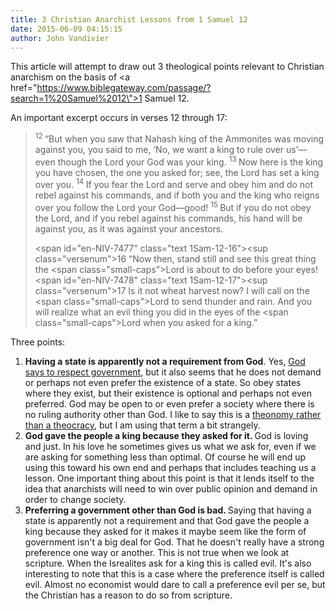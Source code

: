 ```yaml
---
title: 3 Christian Anarchist Lessons from 1 Samuel 12
date: 2015-06-09 04:15:15
author: John Vandivier
---
```




This article will attempt to draw out 3 theological points relevant to Christian anarchism on the basis of <a href=\"https://www.biblegateway.com/passage/?search=1%20Samuel%2012\">1 Samuel 12</a>.

An important excerpt occurs in verses 12 through 17:
<blockquote><span id=\"en-NIV-7473\" class=\"text 1Sam-12-12\"><sup class=\"versenum\">12 </sup>“But when you saw that Nahash king of the Ammonites was moving against you, you said to me, ‘No, we want a king to rule over us’—even though the <span class=\"small-caps\">Lord</span> your God was your king.</span> <span id=\"en-NIV-7474\" class=\"text 1Sam-12-13\"><sup class=\"versenum\">13 </sup>Now here is the king you have chosen, the one you asked for; see, the <span class=\"small-caps\">Lord</span> has set a king over you.</span> <span id=\"en-NIV-7475\" class=\"text 1Sam-12-14\"><sup class=\"versenum\">14 </sup>If you fear the <span class=\"small-caps\">Lord</span> and serve and obey him and do not rebel against his commands, and if both you and the king who reigns over you follow the <span class=\"small-caps\">Lord</span> your God—good!</span> <span id=\"en-NIV-7476\" class=\"text 1Sam-12-15\"><sup class=\"versenum\">15 </sup>But if you do not obey the <span class=\"small-caps\">Lord</span>, and if you rebel against his commands, his hand will be against you, as it was against your ancestors.</span>

<span id=\"en-NIV-7477\" class=\"text 1Sam-12-16\"><sup class=\"versenum\">16 </sup>“Now then, stand still and see this great thing the <span class=\"small-caps\">Lord</span> is about to do before your eyes!</span> <span id=\"en-NIV-7478\" class=\"text 1Sam-12-17\"><sup class=\"versenum\">17 </sup>Is it not wheat harvest now? I will call on the <span class=\"small-caps\">Lord</span> to send thunder and rain. And you will realize what an evil thing you did in the eyes of the <span class=\"small-caps\">Lord</span> when you asked for a king.”</span></blockquote>
Three points:
<ol>
	<li><strong>Having a state is apparently not a requirement from God</strong>. Yes, <a href=\"http://www.biblestudytools.com/nlt/romans/13.html\">God says to respect government</a>, but it also seems that he does not demand or perhaps not even prefer the existence of a state. So obey states where they exist, but their existence is optional and perhaps not even preferred. God may be open to or even prefer a society where there is no ruling authority other than God. I like to say this is a <a href=\"http://americanvision.org/948/theonomy-vs-theocracy/\">theonomy rather than a theocracy</a>, but I am using that term a bit strangely.</li>
	<li><strong>God gave the people a king because they asked for it. </strong>God is loving and just. In his love he sometimes gives us what we ask for, even if we are asking for something less than optimal. Of course he will end up using this toward his own end and perhaps that includes teaching us a lesson. One important thing about this point is that it lends itself to the idea that anarchists will need to win over public opinion and demand in order to change society.</li>
	<li><strong>Preferring a government other than God is bad. </strong>Saying that having a state is apparently not a requirement and that God gave the people a king because they asked for it makes it maybe seem like the form of government isn't a big deal for God. That he doesn't really have a strong preference one way or another. This is not true when we look at scripture. When the Isrealites ask for a king this is called evil. It's also interesting to note that this is a case where the preference itself is called evil. Almost no economist would dare to call a preference evil per se, but the Christian has a reason to do so from scripture.</li>
</ol>